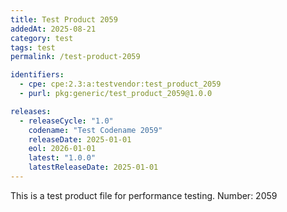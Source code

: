 ```yaml
---
title: Test Product 2059
addedAt: 2025-08-21
category: test
tags: test
permalink: /test-product-2059

identifiers:
  - cpe: cpe:2.3:a:testvendor:test_product_2059
  - purl: pkg:generic/test_product_2059@1.0.0

releases:
  - releaseCycle: "1.0"
    codename: "Test Codename 2059"
    releaseDate: 2025-01-01
    eol: 2026-01-01
    latest: "1.0.0"
    latestReleaseDate: 2025-01-01
---
```


This is a test product file for performance testing. Number: 2059
